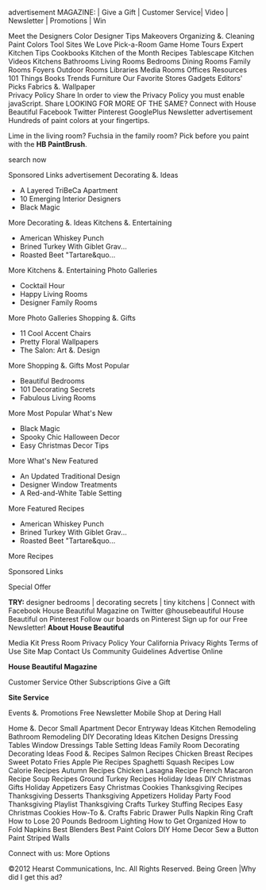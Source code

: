 advertisement MAGAZINE: | Give a Gift | Customer Service| Video | Newsletter | Promotions | Win

  
Meet the Designers Color Designer Tips Makeovers Organizing &. Cleaning Paint Colors Tool Sites We Love Pick-a-Room Game Home Tours Expert Kitchen Tips Cookbooks Kitchen of the Month Recipes Tablescape Kitchen Videos Kitchens Bathrooms Living Rooms Bedrooms Dining Rooms Family Rooms Foyers Outdoor Rooms Libraries Media Rooms Offices Resources 101 Things Books Trends Furniture Our Favorite Stores Gadgets Editors' Picks Fabrics &. Wallpaper  
Privacy Policy Share In order to view the Privacy Policy you must enable javaScript. Share LOOKING FOR MORE OF THE SAME? Connect with House Beautiful Facebook Twitter Pinterest GooglePlus Newsletter advertisement Hundreds of paint colors at your fingertips.  

Lime in the living room? Fuchsia in the family room? Pick before you paint with the **HB PaintBrush**.

search now

  
Sponsored Links advertisement Decorating &. Ideas

*   A Layered TriBeCa Apartment
*   10 Emerging Interior Designers
*   Black Magic

More Decorating &. Ideas Kitchens &. Entertaining

*   American Whiskey Punch
*   Brined Turkey With Giblet Grav...
*   Roasted Beet "Tartare&quo...

More Kitchens &. Entertaining Photo Galleries

*   Cocktail Hour
*   Happy Living Rooms
*   Designer Family Rooms

More Photo Galleries Shopping &. Gifts

*   11 Cool Accent Chairs
*   Pretty Floral Wallpapers
*   The Salon: Art &. Design

More Shopping &. Gifts Most Popular

*   Beautiful Bedrooms
*   101 Decorating Secrets
*   Fabulous Living Rooms

More Most Popular What's New

*   Black Magic
*   Spooky Chic Halloween Decor
*   Easy Christmas Decor Tips

More What's New Featured

*   An Updated Traditional Design
*   Designer Window Treatments
*   A Red-and-White Table Setting

More Featured Recipes

*   American Whiskey Punch
*   Brined Turkey With Giblet Grav...
*   Roasted Beet "Tartare&quo...

More Recipes

Sponsored Links

Special Offer

**TRY:** designer bedrooms | decorating secrets | tiny kitchens | Connect with Facebook House Beautiful Magazine on Twitter @housebeautiful House Beautiful on Pinterest Follow our boards on Pinterest Sign up for our Free Newsletter! **About House Beautiful**

Media Kit Press Room Privacy Policy Your California Privacy Rights Terms of Use Site Map Contact Us Community Guidelines Advertise Online

**House Beautiful Magazine**

Customer Service Other Subscriptions Give a Gift

**Site Service**

Events &. Promotions Free Newsletter Mobile Shop at Dering Hall

Home &. Decor Small Apartment Decor Entryway Ideas Kitchen Remodeling Bathroom Remodeling DIY Decorating Ideas Kitchen Designs Dressing Tables Window Dressings Table Setting Ideas Family Room Decorating Decorating Ideas Food &. Recipes Salmon Recipes Chicken Breast Recipes Sweet Potato Fries Apple Pie Recipes Spaghetti Squash Recipes Low Calorie Recipes Autumn Recipes Chicken Lasagna Recipe French Macaron Recipe Soup Recipes Ground Turkey Recipes Holiday Ideas DIY Christmas Gifts Holiday Appetizers Easy Christmas Cookies Thanksgiving Recipes Thanksgiving Desserts Thanksgiving Appetizers Holiday Party Food Thanksgiving Playlist Thanksgiving Crafts Turkey Stuffing Recipes Easy Christmas Cookies How-To &. Crafts Fabric Drawer Pulls Napkin Ring Craft How to Lose 20 Pounds Bedroom Lighting How to Get Organized How to Fold Napkins Best Blenders Best Paint Colors DIY Home Decor Sew a Button Paint Striped Walls  

Connect with us: More Options

©2012 Hearst Communications, Inc. All Rights Reserved. Being Green |Why did I get this ad?